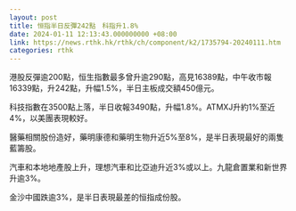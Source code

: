 ```yaml
---
layout: post
title: 恒指半日反彈242點　科指升1.8%
date: 2024-01-11 12:13:43.000000000 +08:00
link: https://news.rthk.hk/rthk/ch/component/k2/1735794-20240111.htm
categories: rthk
---
```


港股反彈逾200點，恒生指數最多曾升逾290點，高見16389點，中午收市報16339點，升242點，升幅1.5%，半日主板成交額450億元。

科技指數在3500點上落，半日收報3490點，升幅1.8%。ATMXJ升約1%至近4%，以美團表現較好。

醫藥相關股份造好，藥明康德和藥明生物升近5%至8%，是半日表現最好的兩隻藍籌股。

汽車和本地地產股上升，理想汽車和比亞迪升近3%或以上。九龍倉置業和新世界升逾3%。

金沙中國跌逾3%，是半日表現最差的恒指成份股。
